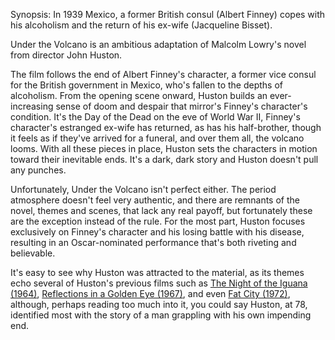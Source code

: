 Synopsis: In 1939 Mexico, a former British consul (Albert Finney) copes with his alcoholism and the return of his ex-wife (Jacqueline Bisset).

Under the Volcano is an ambitious adaptation of Malcolm Lowry's novel from director John Huston. 

The film follows the end of Albert Finney's character, a former vice consul for the British government in Mexico, who's fallen to the depths of alcoholism. From the opening scene onward, Huston builds an ever-increasing sense of doom and despair that mirror's Finney's character's condition. It's the Day of the Dead on the eve of World War II, Finney's character's estranged ex-wife has returned, as has his half-brother, though it feels as if they've arrived for a funeral, and over them all, the volcano looms. With all these pieces in place, Huston sets the characters in motion toward their inevitable ends. It's a dark, dark story and Huston doesn't pull any punches.

Unfortunately, Under the Volcano isn't perfect either. The period atmosphere doesn't feel very authentic, and there are remnants of the novel, themes and scenes, that lack any real payoff, but fortunately these are the exception instead of the rule. For the most part, Huston focuses exclusively on Finney's character and his losing battle with his disease, resulting in an Oscar-nominated performance that's both riveting and believable.

It's easy to see why Huston was attracted to the material, as its themes echo several of Huston's previous films such as <a href="/browse/reviews/the-night-of-the-iguana-1964/">The Night of the Iguana (1964)</a>, <a href="/browse/reviews/reflections-in-a-golden-eye-1967/">Reflections in a Golden Eye (1967)</a>, and even <a href="/browse/reviews/fat-city-1972/">Fat City (1972)</a>, although, perhaps reading too much into it, you could say Huston, at 78, identified most with the story of a man grappling with his own impending end.
